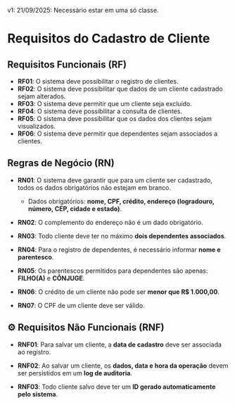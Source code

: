 v1: 21/09/2025: Necessário estar em uma só classe.

# Requisitos do Cadastro de Cliente

## Requisitos Funcionais (RF)

- **RF01**: O sistema deve possibilitar o registro de clientes.
- **RF02**: O sistema deve possibilitar que dados de um cliente cadastrado sejam alterados.
- **RF03**: O sistema deve permitir que um cliente seja excluído.
- **RF04**: O sistema deve possibilitar a consulta de clientes.
- **RF05**: O sistema deve possibilitar que os dados dos clientes sejam visualizados.
- **RF06**: O sistema deve permitir que dependentes sejam associados a clientes.



## Regras de Negócio (RN)

- **RN01**: O sistema deve garantir que para um cliente ser cadastrado, todos os dados obrigatórios não estejam em branco.
  - Dados obrigatórios: **nome, CPF, crédito, endereço (logradouro, número, CEP, cidade e estado)**.

- **RN02**: O complemento do endereço não é um dado obrigatório.

- **RN03**: Todo cliente deve ter no máximo **dois dependentes associados**.

- **RN04**: Para o registro de dependentes, é necessário informar **nome e parentesco**.

- **RN05**: Os parentescos permitidos para dependentes são apenas: **FILHO(A)** e **CÔNJUGE**.

- **RN06**: O crédito de um cliente não pode ser **menor que R$ 1.000,00**.

- **RN07**: O CPF de um cliente deve ser válido.



## ⚙️ Requisitos Não Funcionais (RNF)

- **RNF01**: Para salvar um cliente, a **data de cadastro** deve ser associada ao registro.

- **RNF02**: Ao salvar um cliente, os **dados, data e hora da operação** devem ser persistidos em um **log de auditoria**.

- **RNF03**: Todo cliente salvo deve ter um **ID gerado automaticamente pelo sistema**.
